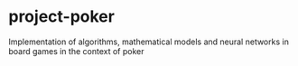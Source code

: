 # project-poker
Implementation of algorithms, mathematical models and neural networks in board games in the context of poker
